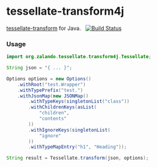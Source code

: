 # tessellate-transform4j

[tessellate-transform](https://github.com/zalando-incubator/tessellate/tree/master/packages/tessellate-transform) for Java.
&nbsp;
[![Build Status](https://travis-ci.org/zalando-incubator/tessellate-transform4j.svg?branch=master)](https://travis-ci.org/zalando-incubator/tessellate-transform4j)

### Usage

```java
import org.zalando.tessellate.transform4j.Tessellate;

String json = "{ ... }";

Options options = new Options()
    .withRoot("test.Wrapper")
    .withTypePrefix("test.")
    .withJsonMap(new JSONMap()
        .withTypeKeys(singletonList("class"))
        .withChildrenKeys(asList(
            "children",
            "contents"
        ))
        .withIgnoreKeys(singletonList(
            "ignore"
        ))
        .withTypeMapEntry("h1", "Heading"));

String result = Tessellate.transform(json, options);
```
